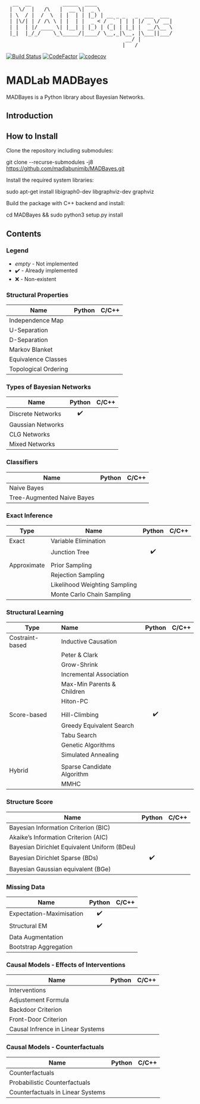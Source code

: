 <pre>
  __  __          _____  ____                        
 |  \/  |   /\   |  __ \|  _ \                       
 | \  / |  /  \  | |  | | |_) | __ _ _   _  ___  ___ 
 | |\/| | / /\ \ | |  | |  _ < / _` | | | |/ _ \/ __|
 | |  | |/ ____ \| |__| | |_) | (_| | |_| |  __/\__ \
 |_|  |_/_/    \_\_____/|____/ \__,_|\__, |\___||___/
                                      __/ |          
                                     |___/           
</pre>
[![Build Status](https://travis-ci.com/madlabunimib/MADBayes.svg?branch=master)](https://travis-ci.com/madlabunimib/MADBayes) [![CodeFactor](https://www.codefactor.io/repository/github/madlabunimib/madbayes/badge/master)](https://www.codefactor.io/repository/github/madlabunimib/madbayes/overview/master) [![codecov](https://codecov.io/gh/madlabunimib/MADBayes/branch/master/graph/badge.svg)](https://codecov.io/gh/madlabunimib/MADBayes)

# MADLab MADBayes

MADBayes is a Python library about Bayesian Networks.

## Introduction

## How to Install

Clone the repository including submodules:

  git clone --recurse-submodules -j8 https://github.com/madlabunimib/MADBayes.git

Install the required system libraries:

  sudo apt-get install libigraph0-dev libgraphviz-dev graphviz

Build the package with C++ backend and install:

  cd MADBayes && sudo python3 setup.py install

## Contents

### Legend

* *empty* - Not implemented
* :heavy_check_mark: - Already implemented
* :x: - Non-existent

### Structural Properties

| Name                 | Python | C/C++ |
| -------------------- |:------:|:-----:|
| Independence Map     |        |       |
| U-Separation         |        |       |
| D-Separation         |        |       |
| Markov Blanket       |        |       |
| Equivalence Classes  |        |       |
| Topological Ordering |        |       |

### Types of Bayesian Networks

| Name              |       Python       | C/C++ |
| ----------------- |:------------------:|:-----:|
| Discrete Networks | :heavy_check_mark: |       |
| Gaussian Networks |                    |       |
| CLG Networks      |                    |       |
| Mixed Networks    |                    |       |

### Classifiers

| Name                       | Python | C/C++ |
| -------------------------- |:------:|:-----:|
| Naive Bayes                |        |       |
| Tree-Augmented Naive Bayes |        |       |

### Exact Inference

| Type        | Name                          |       Python       | C/C++ |
| ----------- | ----------------------------- |:------------------:|:-----:|
| Exact       | Variable Elimination          |                    |       |
|             | Junction Tree                 | :heavy_check_mark: |       |
|             |                               |                    |       |
| Approximate | Prior Sampling                |                    |       |
|             | Rejection Sampling            |                    |       |
|             | Likelihood Weighting Sampling |                    |       |
|             | Monte Carlo Chain Sampling    |                    |       |

### Structural Learning

| Type            | Name                       |       Python       | C/C++ |
| --------------- |:-------------------------- |:------------------:|:-----:|
| Costraint-based | Inductive Causation        |                    |       |
|                 | Peter & Clark              |                    |       |
|                 | Grow-Shrink                |                    |       |
|                 | Incremental Association    |                    |       |
|                 | Max-Min Parents & Children |                    |       |
|                 | Hiton-PC                   |                    |       |
|                 |                            |                    |       |
| Score-based     | Hill-Climbing              | :heavy_check_mark: |       |
|                 | Greedy Equivalent Search   |                    |       |
|                 | Tabu Search                |                    |       |
|                 | Genetic Algorithms         |                    |       |
|                 | Simulated Annealing        |                    |       |
|                 |                            |                    |       |
| Hybrid          | Sparse Candidate Algorithm |                    |       |
|                 | MMHC                       |                    |       |

### Structure Score

| Name                                         |       Python       | C/C++ |
| -------------------------------------------- |:------------------:|:-----:|
| Bayesian Information Criterion (BIC)         |                    |       |
| Akaike’s Information Criterion (AIC)         |                    |       |
| Bayesian Dirichlet Equivalent Uniform (BDeu) |                    |       |
| Bayesian Dirichlet Sparse (BDs)              | :heavy_check_mark: |       |
| Bayesian Gaussian equivalent (BGe)           |                    |       |

### Missing Data

| Name                     |       Python       | C/C++ |
| ------------------------ |:------------------:|:-----:|
| Expectation-Maximisation | :heavy_check_mark: |       |
| Structural EM            | :heavy_check_mark: |       |
| Data Augmentation        |                    |       |
| Bootstrap Aggregation    |                    |       |

### Causal Models - Effects of Interventions

| Name                              | Python | C/C++ |
| --------------------------------- |:------:|:-----:|
| Interventions                     |        |       |
| Adjustement Formula               |        |       |
| Backdoor Criterion                |        |       |
| Front-Door Criterion              |        |       |
| Causal Infrence in Linear Systems |        |       |

### Causal Models - Counterfactuals

| Name                              | Python | C/C++ |
| --------------------------------- |:------:|:-----:|
| Counterfactuals                   |        |       |
| Probabilistic Counterfactuals     |        |       |
| Counterfactuals in Linear Systems |        |       |
